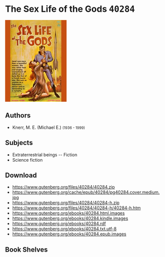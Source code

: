 # The Sex Life of the Gods <kbd>40284</kbd>

![](./cover.medium.jpg "")

## Authors


 - Knerr, M. E. (Michael E.) <small>(1936 - 1999)</small>

## Subjects


 - Extraterrestrial beings -- Fiction
 - Science fiction

## Download


 - https://www.gutenberg.org/files/40284/40284.zip
 - https://www.gutenberg.org/cache/epub/40284/pg40284.cover.medium.jpg
 - https://www.gutenberg.org/files/40284/40284-h.zip
 - https://www.gutenberg.org/files/40284/40284-h/40284-h.htm
 - https://www.gutenberg.org/ebooks/40284.html.images
 - https://www.gutenberg.org/ebooks/40284.kindle.images
 - https://www.gutenberg.org/ebooks/40284.rdf
 - https://www.gutenberg.org/ebooks/40284.txt.utf-8
 - https://www.gutenberg.org/ebooks/40284.epub.images

## Book Shelves



